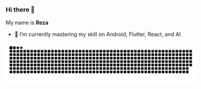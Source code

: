 
### Hi there 👋
My name is **Reza**

- 🌱 I’m currently mastering my skill on Android, Flutter, React, and AI

<picture>
  <source media="(prefers-color-scheme: dark)" srcset="https://github.com/RezaConz/RezaConz/blob/output/github-contribution-grid-snake-dark.svg">
  <source media="(prefers-color-scheme: light)" srcset="https://github.com/RezaConz/RezaConz/blob/output/github-contribution-grid-snake-dark.svg">
  <img alt="github contribution grid snake animation" src="https://raw.githubusercontent.com/platane/platane/output/github-contribution-grid-snake.svg">
</picture>
